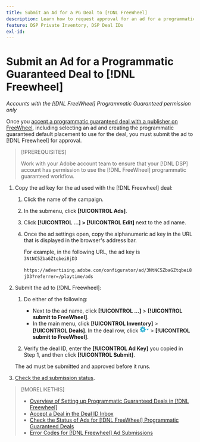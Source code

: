 ```yaml
---
title: Submit an Ad for a PG Deal to [!DNL FreeWheel]
description: Learn how to request approval for an ad for a programmatic guaranteed deal with a publisher on [!DNL Freewheel].
feature: DSP Private Inventory, DSP Deal IDs
exl-id: 
---
```

# Submit an Ad for a Programmatic Guaranteed Deal to [!DNL Freewheel] 

*Accounts with the [!DNL FreeWheel] Programmatic Guaranteed permission only*

Once you [accept a programmatic guaranteed deal with a publisher on FreeWheel](#programmatic-guaranteed-set-up.md#pg-setup-deal-id-inbox), including selecting an ad and creating the programmatic guaranteed default placement to use for the deal, you must submit the ad to [!DNL Freewheel] for approval.

>[!PREREQUISITES]
>
>Work with your Adobe account team to ensure that your [!DNL DSP] account has permission to use the [!DNL FreeWheel] programmatic guaranteed workflow.

1. Copy the ad key for the ad used with the [!DNL Freewheel] deal:

   1. Click the name of the campaign.
   1. In the submenu, click **[!UICONTROL Ads]**.
   1. Click  **[!UICONTROL ...] > [!UICONTROL Edit]** next to the ad name.
   1. Once the ad settings open, copy the alphanumeric ad key in the URL that is displayed in the browser's address bar.

      For example, in the following URL, the ad key is `3NtNC5ZbaGZtqbei8jD3`
      
      `https://advertising.adobe.com/configurator/ad/3NtNC5ZbaGZtqbei8jD3?referrer=/playtime/ads`

1. Submit the ad to [!DNL Freewheel]:

   1. Do either of the following:
    
      * Next to the ad name, click  **[!UICONTROL ...]** > **[!UICONTROL submit to FreeWheel]**.
      * In the main menu, click **[!UICONTROL Inventory]** > **[!UICONTROL Deals]**. In the deal row, click ![Options menu](/help/dsp/assets/options-menu.png) > **[!UICONTROL submit to FreeWheel]**.

   1. Verify the deal ID, enter the **[!UICONTROL Ad Key]** you copied in Step 1, and then click **[!UICONTROL Submit]**.

   The ad must be submitted and approved before it runs.

1. [Check the ad submission status](freewheel-check-status.md).

>[!MORELIKETHIS]
>
>* [Overview of Setting up Programmatic Guaranteed Deals in [!DNL Freewheel]](freewheel-overview.md)
>* [Accept a Deal in the Deal ID Inbox](deal-id-inbox-accept.md)
>* [Check the Status of Ads for [!DNL FreeWheel] Programmatic Guaranteed Deals](freewheel-check-status.md)
>* [Error Codes for [!DNL Freewheel] Ad Submissions](freewheel-error-codes.md)
